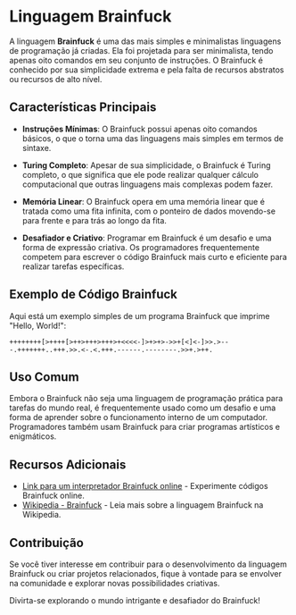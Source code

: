 # Linguagem Brainfuck

A linguagem **Brainfuck** é uma das mais simples e minimalistas linguagens de programação já criadas. Ela foi projetada para ser minimalista, tendo apenas oito comandos em seu conjunto de instruções. O Brainfuck é conhecido por sua simplicidade extrema e pela falta de recursos abstratos ou recursos de alto nível.

## Características Principais

- **Instruções Mínimas**: O Brainfuck possui apenas oito comandos básicos, o que o torna uma das linguagens mais simples em termos de sintaxe.

- **Turing Completo**: Apesar de sua simplicidade, o Brainfuck é Turing completo, o que significa que ele pode realizar qualquer cálculo computacional que outras linguagens mais complexas podem fazer.

- **Memória Linear**: O Brainfuck opera em uma memória linear que é tratada como uma fita infinita, com o ponteiro de dados movendo-se para frente e para trás ao longo da fita.

- **Desafiador e Criativo**: Programar em Brainfuck é um desafio e uma forma de expressão criativa. Os programadores frequentemente competem para escrever o código Brainfuck mais curto e eficiente para realizar tarefas específicas.

## Exemplo de Código Brainfuck

Aqui está um exemplo simples de um programa Brainfuck que imprime "Hello, World!":

```brainfuck
++++++++[>++++[>++>+++>+++>+<<<<-]>+>+>->>+[<]<-]>>.>---.+++++++..+++.>>.<-.<.+++.------.--------.>>+.>++.
```

## Uso Comum

Embora o Brainfuck não seja uma linguagem de programação prática para tarefas do mundo real, é frequentemente usado como um desafio e uma forma de aprender sobre o funcionamento interno de um computador. Programadores também usam Brainfuck para criar programas artísticos e enigmáticos.

## Recursos Adicionais

- [Link para um interpretador Brainfuck online](https://hellyus7.github.io/BrainFuckPlus) - Experimente códigos Brainfuck online.
- [Wikipedia - Brainfuck](https://en.wikipedia.org/wiki/Brainfuck) - Leia mais sobre a linguagem Brainfuck na Wikipedia.

## Contribuição

Se você tiver interesse em contribuir para o desenvolvimento da linguagem Brainfuck ou criar projetos relacionados, fique à vontade para se envolver na comunidade e explorar novas possibilidades criativas.

Divirta-se explorando o mundo intrigante e desafiador do Brainfuck!
